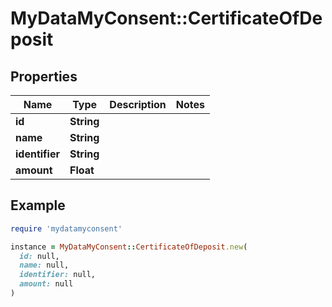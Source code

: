 # MyDataMyConsent::CertificateOfDeposit

## Properties

| Name | Type | Description | Notes |
| ---- | ---- | ----------- | ----- |
| **id** | **String** |  |  |
| **name** | **String** |  |  |
| **identifier** | **String** |  |  |
| **amount** | **Float** |  |  |

## Example

```ruby
require 'mydatamyconsent'

instance = MyDataMyConsent::CertificateOfDeposit.new(
  id: null,
  name: null,
  identifier: null,
  amount: null
)
```

